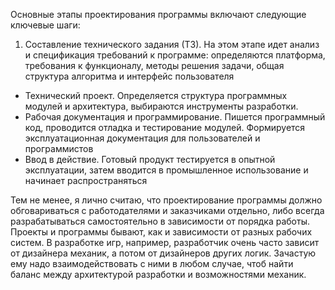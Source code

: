 Основные этапы проектирования программы включают следующие ключевые шаги:

1. Составление технического задания (ТЗ). На этом этапе идет анализ и спецификация требований к программе: определяются платформа, требования к функционалу, методы решения задачи, общая структура алгоритма и интерфейс пользователя
- Технический проект. Определяется структура программных модулей и архитектура, выбираются инструменты разработки.
- Рабочая документация и программирование. Пишется программный код, проводится отладка и тестирование модулей. Формируется эксплуатационная документация для пользователей и программистов
- Ввод в действие. Готовый продукт тестируется в опытной эксплуатации, затем вводится в промышленное использование и начинает распространяться

Тем не менее, я лично считаю, что проектирование программы должно обговариваться с работодателями и заказчиками отдельно, либо всегда разрабатываться самостоятельно в зависимости от порядка работы. Проекты и программы бывают, как и зависимости от разных рабочих систем. В разработке игр, например, разработчик очень часто зависит от дизайнера механик, а потом от дизайнеров других логик. Зачастую ему надо взаимодействовать с ними в любом случае, чтоб найти баланс между архитектурой разработки и возможностями механик.